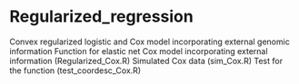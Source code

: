 # Regularized_regression
Convex regularized logistic and Cox model incorporating external genomic information
Function for elastic net Cox model incorporating external information (Regularized_Cox.R)
Simulated Cox data (sim_Cox.R)
Test for the function (test_coordesc_Cox.R)
